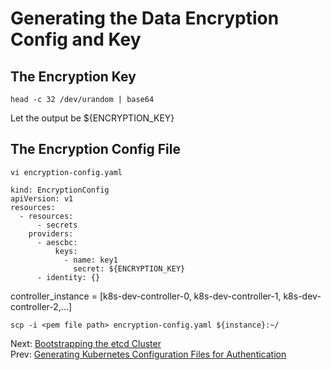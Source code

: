 # Generating the Data Encryption Config and Key
## The Encryption Key
```
head -c 32 /dev/urandom | base64
```
Let the output be ${ENCRYPTION_KEY}

## The Encryption Config File
```
vi encryption-config.yaml
```
```
kind: EncryptionConfig
apiVersion: v1
resources:
  - resources:
      - secrets
    providers:
      - aescbc:
          keys:
            - name: key1
              secret: ${ENCRYPTION_KEY}
      - identity: {}
```

controller_instance = [k8s-dev-controller-0, k8s-dev-controller-1, k8s-dev-controller-2,…]
```
scp -i <pem file path> encryption-config.yaml ${instance}:~/
```

Next: [Bootstrapping the etcd Cluster](https://github.com/Nagi-masashi/kubernetes/blob/main/docs/05-Bootstrapping%20the%20etcd%20Cluster.md)  
Prev: [Generating Kubernetes Configuration Files for Authentication](https://github.com/Nagi-masashi/kubernetes/blob/main/docs/03-Generating%20Kubernetes%20Configuration%20Files%20for%20Authentication.md)

